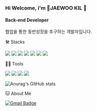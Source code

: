 ### Hi Welcome, i'm JAEWOO KIL 👋

#### Back-end Developer
협업을 통한 동반성장을 추구하는 개발자입니다.


🛠️ Stacks

<img src="https://img.shields.io/badge/Python-3766AB?style=flat-square&logo=Python&logoColor=white"/> <img src="https://img.shields.io/badge/Django-092e20?style=flat-square&logo=django&logoColor=white"/>
<img src="https://img.shields.io/badge/AWS-232F3E?style=flat-square&logo=amazonwebservices&logoColor=white"/> <img src="https://img.shields.io/badge/Postgresql-4169E1?style=flat-square&logo=postgresql&logoColor=white"/>
<img src="https://img.shields.io/badge/Redis-FF4438?style=flat-square&logo=redis&logoColor=white"/> <img src="https://img.shields.io/badge/MySQL-4479a1?style=flat-square&logo=mysql&logoColor=white"/> <img src="https://img.shields.io/badge/Jenkins-d34939?style=flat-square&logo=jenkins&logoColor=white"/>


💪🏼 Tools 

 <img src="https://img.shields.io/badge/Visual Studio Code-007ACC?style=flat-square&logo=Visual Studio Code&logoColor=white"/> <img src="https://img.shields.io/badge/GitHub-181717?style=flat-square&logo=GitHub&logoColor=white"/> <img src="https://img.shields.io/badge/Notion-000000?style=flat-square&logo=notion&logoColor=white"/> <img src="https://img.shields.io/badge/Jira-0052cc?style=flat-square&logo=jira&logoColor=white"/> 

![Anurag's GitHub stats](https://github-readme-stats.vercel.app/api?username=wodn5515&show_icons=true&theme=radical)


🐱 About Me

[![Gmail Badge](https://img.shields.io/badge/Gmail-d14836?style=flat-square&logo=Gmail&logoColor=white&link=mailto:wodn5515@gmail.com)](wodn5515@gmail.com)
